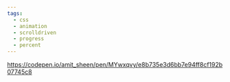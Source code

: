 ```yaml
---
tags:
  - css
  - animation
  - scrolldriven
  - progress
  - percent
---
```

https://codepen.io/amit_sheen/pen/MYwxqvy/e8b735e3d6bb7e94ff8cf192b07745c8
